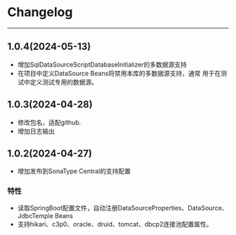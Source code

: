 # Changelog

-------------------------------------------------------------------------------------------------------------

## 1.0.4(2024-05-13)

* 增加SqlDataSourceScriptDatabaseInitializer的多数据源支持
* 在项目中定义DataSource Beans将禁用本库的多数据源支持，通常
  用于在测试中定义测试专用的数据源。

## 1.0.3(2024-04-28)

* 修改包名，适配github.
* 增加日志输出

## 1.0.2(2024-04-27)

* 增加发布到SonaType Central的支持配置

### 特性

* 读取SpringBoot配置文件，自动注册DataSourceProperties、DataSource、JdbcTemple Beans
* 支持hikari、c3p0、oracle、druid、tomcat、dbcp2连接池配置属性。
